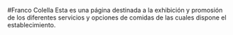 #Franco Colella
Esta es una página destinada a la exhibición y promosión de los diferentes servicios y opciones de comidas de las cuales dispone el establecimiento.